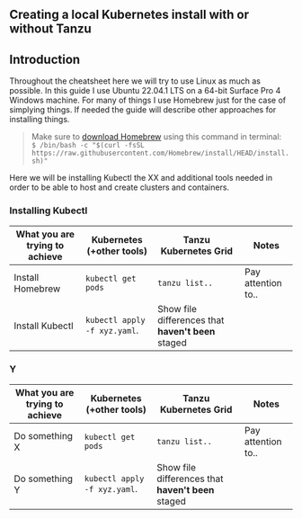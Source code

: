 ## Creating a local Kubernetes install with or without Tanzu

## Introduction
Throughout the cheatsheet here we will try to use Linux as much as possible. In this guide I use Ubuntu 22.04.1 LTS on a 64-bit Surface Pro 4 Windows machine. For many of things I use Homebrew just for the case of simplying things. If needed the guide will describe other approaches for installing things.

> Make sure to [download Homebrew](https://brew.sh/) using this command in terminal:  
> ```$ /bin/bash -c "$(curl -fsSL https://raw.githubusercontent.com/Homebrew/install/HEAD/install.sh)"```

Here we will be installing Kubectl the XX and additional tools needed in order to be able to host and create clusters and containers.

### Installing Kubectl
| What you are trying to achieve | Kubernetes (+other tools) | Tanzu Kubernetes Grid | Notes |
| --- | --- | --- | --- |
| Install Homebrew | `kubectl get pods` | `tanzu list..`| Pay attention to.. |
| Install Kubectl | `kubectl apply -f xyz.yaml`. | Show file differences that **haven't been** staged |

### Y
| What you are trying to achieve | Kubernetes (+other tools) | Tanzu Kubernetes Grid | Notes |
| --- | --- | --- | --- |
| Do something X | `kubectl get pods` | `tanzu list..`| Pay attention to.. |
| Do something Y | `kubectl apply -f xyz.yaml`. | Show file differences that **haven't been** staged |

